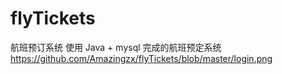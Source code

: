 # flyTickets
航班预订系统
使用 Java + mysql 完成的航班预定系统
https://github.com/Amazingzx/flyTickets/blob/master/login.png
